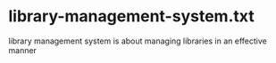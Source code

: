 # library-management-system.txt
library management system is about managing libraries in an effective manner
